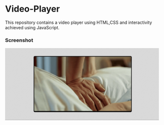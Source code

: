 # Video-Player

This repository contains a video player using HTML,CSS and interactivity achieved using JavaScript.

### Screenshot

![](./Custom-Video-Player.png)
